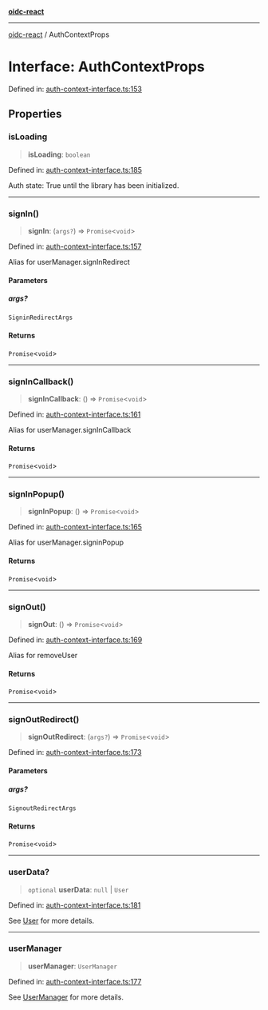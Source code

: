 [**oidc-react**](../README.md)

***

[oidc-react](../README.md) / AuthContextProps

# Interface: AuthContextProps

Defined in: [auth-context-interface.ts:153](https://github.com/bjerkio/oidc-react/blob/main/src/auth-context-interface.ts#L153)

## Properties

### isLoading

> **isLoading**: `boolean`

Defined in: [auth-context-interface.ts:185](https://github.com/bjerkio/oidc-react/blob/main/src/auth-context-interface.ts#L185)

Auth state: True until the library has been initialized.

***

### signIn()

> **signIn**: (`args?`) => `Promise`\<`void`\>

Defined in: [auth-context-interface.ts:157](https://github.com/bjerkio/oidc-react/blob/main/src/auth-context-interface.ts#L157)

Alias for userManager.signInRedirect

#### Parameters

##### args?

`SigninRedirectArgs`

#### Returns

`Promise`\<`void`\>

***

### signInCallback()

> **signInCallback**: () => `Promise`\<`void`\>

Defined in: [auth-context-interface.ts:161](https://github.com/bjerkio/oidc-react/blob/main/src/auth-context-interface.ts#L161)

Alias for userManager.signInCallback

#### Returns

`Promise`\<`void`\>

***

### signInPopup()

> **signInPopup**: () => `Promise`\<`void`\>

Defined in: [auth-context-interface.ts:165](https://github.com/bjerkio/oidc-react/blob/main/src/auth-context-interface.ts#L165)

Alias for userManager.signinPopup

#### Returns

`Promise`\<`void`\>

***

### signOut()

> **signOut**: () => `Promise`\<`void`\>

Defined in: [auth-context-interface.ts:169](https://github.com/bjerkio/oidc-react/blob/main/src/auth-context-interface.ts#L169)

Alias for removeUser

#### Returns

`Promise`\<`void`\>

***

### signOutRedirect()

> **signOutRedirect**: (`args?`) => `Promise`\<`void`\>

Defined in: [auth-context-interface.ts:173](https://github.com/bjerkio/oidc-react/blob/main/src/auth-context-interface.ts#L173)

#### Parameters

##### args?

`SignoutRedirectArgs`

#### Returns

`Promise`\<`void`\>

***

### userData?

> `optional` **userData**: `null` \| `User`

Defined in: [auth-context-interface.ts:181](https://github.com/bjerkio/oidc-react/blob/main/src/auth-context-interface.ts#L181)

See [User](https://authts.github.io/oidc-client-ts/classes/User.html) for more details.

***

### userManager

> **userManager**: `UserManager`

Defined in: [auth-context-interface.ts:177](https://github.com/bjerkio/oidc-react/blob/main/src/auth-context-interface.ts#L177)

See [UserManager](https://authts.github.io/oidc-client-ts/classes/UserManager.html) for more details.
